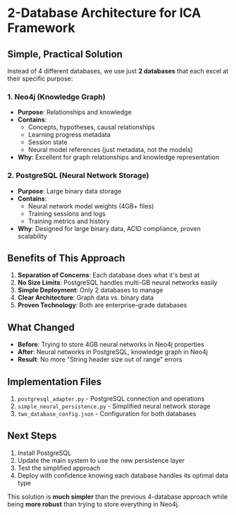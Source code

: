 # 2-Database Architecture for ICA Framework

## Simple, Practical Solution

Instead of 4 different databases, we use just **2 databases** that each excel at their specific purpose:

### 1. Neo4j (Knowledge Graph)
- **Purpose**: Relationships and knowledge
- **Contains**: 
  - Concepts, hypotheses, causal relationships
  - Learning progress metadata
  - Session state
  - Neural model references (just metadata, not the models)
- **Why**: Excellent for graph relationships and knowledge representation

### 2. PostgreSQL (Neural Network Storage)
- **Purpose**: Large binary data storage
- **Contains**:
  - Neural network model weights (4GB+ files)
  - Training sessions and logs
  - Training metrics and history
- **Why**: Designed for large binary data, ACID compliance, proven scalability

## Benefits of This Approach

1. **Separation of Concerns**: Each database does what it's best at
2. **No Size Limits**: PostgreSQL handles multi-GB neural networks easily
3. **Simple Deployment**: Only 2 databases to manage
4. **Clear Architecture**: Graph data vs. binary data
5. **Proven Technology**: Both are enterprise-grade databases

## What Changed

- **Before**: Trying to store 4GB neural networks in Neo4j properties
- **After**: Neural networks in PostgreSQL, knowledge graph in Neo4j
- **Result**: No more "String header size out of range" errors

## Implementation Files

1. `postgresql_adapter.py` - PostgreSQL connection and operations
2. `simple_neural_persistence.py` - Simplified neural network storage
3. `two_database_config.json` - Configuration for both databases

## Next Steps

1. Install PostgreSQL
2. Update the main system to use the new persistence layer
3. Test the simplified approach
4. Deploy with confidence knowing each database handles its optimal data type

This solution is **much simpler** than the previous 4-database approach while being **more robust** than trying to store everything in Neo4j.

